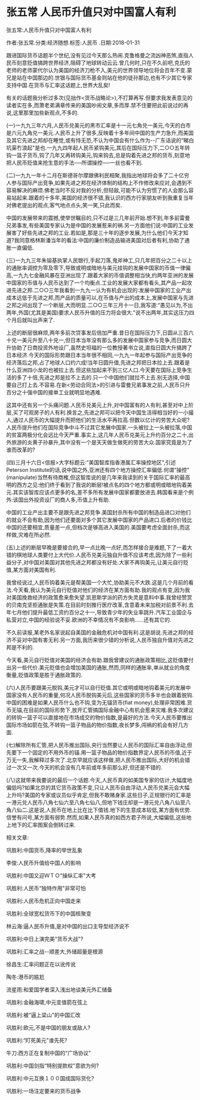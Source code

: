 # 张五常  人民币升值只对中国富人有利    
    
张五常:人民币升值只对中国富人有利    
作者:张五常.分类:经济随想.标签:人民币 .日期:2018-01-31    
跟进国际货币话题半个世纪,没有见过今天那么热闹.克鲁格曼之流凶神恶煞,直指人民币刻意贬值搞跨世界经济,阻碍了地球转动云云.曾几何时,只在不久前吧,克氏的老师的老师蒙代尔认为美国的经济刀枪不入,美元的世界领导地位将会百年不变.蒙兄是站在中国那边的.世银与国际货币基金则站在他的徒孙那边,也有不少其它专家支持中国.在货币与汇率这话题上,世界大乱矣!    
有关的话题我分析过多次(见拙作<货币战略论>),不打算再写.但要求我发表意见的读者实在多,而萧老弟满章传来的美国吵闹文章,多而厚.禁不住要把此前说过的再说,这里那里加些新观点,不多的.    
(一)一九九三年六月,人民币兑美元的黑市汇率是十一元七角兑一美元,今天的白市是六元九角兑一美元.人民币上升了很多,反映着十多年间中国的生产力急升,而美国及其它先进之邦却在睡觉,或有恃无恐,不认为中国会有什么作为--广东话说的“睇白坑渠冇浪起"是也.一九九四年起人民币紧钩美元,其后在国际压力下,二○○五年转钩一篮子货币,钩了几年又再转钩美元,钩来钩去,总是钩着先进之邦的货币,刻意地把人民币贬值来抢生意的手法──所谓操控──一丝也看不到.    
(二)一九九一年十二月在斯德哥尔摩跟佛利民相聚,我指出地球将会多了二十亿穷人参与国际产出竞争,如果先进之邦在经济体制的结构上不作修改来应对,会遇到不容易解决的麻烦.佛老当时不反对我的分析,但轻敌,可能不认为穷惯了的人会那么容易站起来.跟着的十多年,美国的经济很不错,我认识的西方行家朋友听到我重复当年对佛老提出的观点,客气地点点头,笑一笑,只此而矣.    
中国的发展带来的震撼,使举世瞩目的,只不过是三几年前开始.想不到,年多前雷曼兄弟事发,有些美国专家认为是中国的发展惹来的祸.另一方面他们说∶中国的工业发展害了好些先进之邦的工业.若如是,那是三十年的逐步发展,为什么他们今天才知道?我同意格林斯潘当年的看法∶中国的廉价制造品输进美国对后者有利,协助了通胀一直偏低.    
(三)一九九三年朱镕基执掌人民银行,手起刀落,鬼斧神工,只几年把百分之二十以上的通胀率调控为零及零下,导致或明或暗地与美元挂钩的发展中国家的币值一律偏高,一九九七金融风暴在亚洲出现了.跟着大家的币值调整相当快,约两年亚洲的发展中国家的币值与人民币达到了一个均衡点.工业的发展大家都有看头,其产品一起攻进先进之邦.二○○三年我看到一九九一认为有机会出现的∶发展中国家的工业产出成本远低于先进之邦,而产品的质量可以,在币值与产出的成本上,发展中国家与先进之邦之间出现了一个断层,大而明显.二○○三年三月十一日,我写道∶“愚见以为,不出两年,外国(尤其是美国)要求人民币升值的压力将会很大."说不出两年,其实这压力四个月后就叫出声来了.    
上述的断层很麻烦,两年多前次贷事发后倍加严重.昔日在国际压力下,日圆从三百六十兑一美元升至八十兑一,但日本当年没有那么多的发展中国家参与竞争,而日圆大升协助了日商投资外地设厂,虽然史坦福的一位教授著书立说,直指日圆大升搞跨了日本经济.今天的国际形势跟日本当年很不相同,一九九一年起参与国际产出竞争的经济落后之邦,占了地球人口约六成!当年日圆升值,先进之邦把日本拉上去.跟着是什么亚洲四小龙的也被拉上去.但这些加起来不到三亿人口.今天要在国际上竞争生活的多了十倍,先进之邦是拉不上去的.只一个中国他们就拉不上去.别无选择,中国要自己打上去.不容易.在新<劳动合同法>的引进与雷曼兄弟事发之前,人民币只升百分之十强中国的接单工业就明显地遇难.    
这其中还有另一个头痛问题.人民币兑美元上升,对中国富有的人有利,甚至对中上阶层,买了可观房子的人有利.换言之,先进之邦可以把今天中国生活得相当好的一小撮人,通过人民币的大幅提升而把他们的生活水平再拉高.但数以亿计的劳苦大众呢?人民币提升他们在国际竞争中斗不过其它发展中国家.一头被拉上一头被拉落,中国的贫富两极分化会远比今天严重.事实上,这几年人民币兑美元上升约百分之二十,出外旅游的炎黄子孙暴升,其中没有一个是天天做生做死的劳苦大众.国家究竟是为了谁而改革的?    
(四)三月十六日<信报>大字标题云∶“美国智库指香港属汇率操控地区",引述Peterson Institute的话,说中国之外,亚洲还有四个地方操控汇率偏低.何谓“操控"(manipulate)当然有待商榷,但这智库说的是几年来我读到的关于国际汇率的最高明的西方之见:他们终于看到了我说的断层!被点名的四个地方都或明或暗地钩着美元.其实该智库应该点更多的名,差不多所有发展中国家都要放进去.韩国看来是个例外:该国出外投资设厂的商人多,币值上升有助.    
中国的工业产出主要不是跟先进之邦竞争.美国封杀所有中国的制造品进口对他们的就业不会有助,因为他们还要面对多个其它发展中国家的产品进口.后者的价钱比中国的还要相宜,质量差一点,但档次是够高进入美国的.美国要考虑全面封杀,而这样做,灾难在所必然.    
(五)上述的断层早晚是要接合的,早一点比晚一点好,而怎样接合是难题,下了一着大错的棋地球人类要付上大代价.人民币兑美元独自升值不应该考虑,因为除了一些利益分子,对中国对美国对其他先进之邦都没有好处.大家不再钩美元,让美元自行贬值,某方面对美国有利.    
我曾经说过,人民币钩着美元是帮美国一个大忙,协助美元不大跌.这是几个月前的看法.今天看,我认为美元自行贬值对他们的经济在某方面有助.我的观点有变,因为我对美国挽救经济的政策愈来愈失望.凯恩斯学派的药方失灵是意料中事.我曾经赞赏的贝南克坚拒通胀是失策.在目前时刻推行医疗改革,含意着未来加税对前景不利.去年七月他们提升最低工资约百分之十一,导致青少年的失业率跳升.汽车工业国企与私营对立,中国的经验说不妥.欧洲的不幸情况有不良影响......还有其它的.    
不久前读报,某老外名家说起自美国的金融危机对中国有利.这是胡说.先进之邦的经济不妥对中国有害无利.另一方面,我历来很少错的分析说,人民币独自升值对先进之邦是不利的.    
今天看,美元自行贬值对美国的经济会有助.跟我曾建议的通胀政策相比,这贬值要付出另一些代价.美元贬值也会增加美国的通胀,然而,同样的通胀率,单从就业的角度衡量,贬值政策是胜于通胀政策的.    
(六)人民币要跟美元脱钩,美元才可以自行贬值.其它或明或暗地钩着美元的发展中国家没有人民币的重量,何况人民币脱钩美元后,这些国家的货币多半也会跟着脱钩.中国的困难是如果人民币什么也不钩,变为无锚货币(fiat money),处理非常困难.货币无锚,在目前的国际形势下,放开汇管搞国际金融中心有机会惹来灾难.我多次建议的转钩一篮子可以直接地在市场成交的物价指数,是最好的方法.今天人民币要推出国际市场如箭在弦,不转钩一篮子物品的物价指数,夜长梦多,闯祸的机会有好几方面.    
(七)解除所有汇管,把人民币推出国际,央行当然要让人民币的国际汇率自由浮动,但先要下一个固定的不用外币的锚.用一篮子物品的物价指数界定人民币的币值,近于万无一失,我解释过多次了.北京早就应该这样做,把人民币推出国际,大好的机会错过一次又一次.今天的机会没有几年前或年多前那么好,但还是不错的.    
(八)这就带来我要说的最后一个话题.今天,人民币真的如美国专家的估计,大幅度地偏低吗?如果北京的其它货币政策不变,只让人民币自由浮动,人民币兑美元会大幅上升吗?美国的专家或议员似乎肯定,但我不敢赌身家.这些日子,正规银行的汇率是一港元兑人民币八角七仙六至八角七仙八,但地下钱庄却是一港元兑八角八仙至八角八仙二.这是说,人民币在地上比在比下值钱.地下的生意成本较低,某方面有优势.信誉有问号,某方面有弱势.然而,如果人民币真的如西方君子所说,大幅偏低,这些地上地下的汇率图案会倒转过来.    
    
相关文章:    
巩胜利:中国货币,降率的举世乱象    
李俊:人民币升值给中国人的影响    
巩胜利:中国又迎ＷＴＯ“操纵汇率"大考    
巩胜利:人民币“独特作用"非常可怕    
巩胜利:人民币危机正向中国走来    
巩胜利:全球宽松货币下的中国核聚变    
林云海:逼人民币升值,是对中国的出口主导型经济说不    
巩胜利:中日上演完美“货币大战"?    
巩胜利:汇率之战--顺差大,外储超量是根源    
徐昌生:汇率问题正在以讹传讹    
陶冬:港币的尴尬    
流星雨:和爱国学者深入浅出地谈美元外汇储备    
巩胜利:金融海啸,中元变值箭在弦上    
巩胜利:被“逼上梁山"的中国汇改    
巩胜利:欧元,不是中国的朋友或敌人?    
巩胜利:“盯死美元"谁先死?    
牛刀:西方正在复制中国的“广场协议"    
巩胜利:中国剑指“特别提款权"意欲为何?    
巩胜利:中元互换１００国成国际货化?    
巩胜利:一场注定要来的货币战争